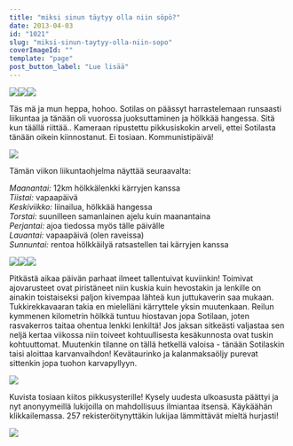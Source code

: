 ```yaml
---
title: "miksi sinun täytyy olla niin söpö?"
date: 2013-04-03
id: "1021"
slug: "miksi-sinun-taytyy-olla-niin-sopo"
coverImageId: ""
template: "page"
post_button_label: "Lue lisää"
---
```


[![](/images/IMG_0251.JPG)](http://4.bp.blogspot.com/-eQL-r_nzXjU/UVxpL9vR88I/AAAAAAAAFkU/pCCeeR-DSHM/s1600/IMG_0251.JPG)[![](/images/IMG_0264.JPG)](http://4.bp.blogspot.com/-IlCwItuCu48/UVxpMBKggWI/AAAAAAAAFkc/GxL0pQ9zlcU/s1600/IMG_0264.JPG)[![](/images/IMG_0240.JPG)](http://1.bp.blogspot.com/-NIsB1Hvj36E/UVxpLNk4eYI/AAAAAAAAFkM/mDCaj_aCudc/s1600/IMG_0240.JPG)

Täs mä ja mun heppa, hohoo. Sotilas on päässyt harrastelemaan runsaasti liikuntaa ja tänään oli vuorossa juoksuttaminen ja hölkkää hangessa. Sitä kun täällä riittää.. Kameraan ripustettu pikkusiskokin arveli, ettei Sotilasta tänään oikein kiinnostanut. Ei tosiaan. Kommunistipäivä!

[![](/images/IMG_0469.JPG)](http://3.bp.blogspot.com/-Mym_g09G_7w/UVxrNE-u1mI/AAAAAAAAFk8/QNKMTJRNWLI/s1600/IMG_0469.JPG)

Tämän viikon liikuntaohjelma näyttää seuraavalta:

_Maanantai:_ 12km hölkkälenkki kärryjen kanssa  
_Tiistai:_ vapaapäivä  
_Keskiviikko:_ liinailua, hölkkää hangessa  
_Torstai:_ suunilleen samanlainen ajelu kuin maanantaina  
_Perjantai:_ ajoa tiedossa myös tälle päivälle  
_Lauantai:_ vapaapäivä (olen raveissa)  
_Sunnuntai:_ rentoa hölkkäilyä ratsastellen tai kärryjen kanssa

[![](/images/IMG_0297.JPG)](http://3.bp.blogspot.com/-053BuLtVTiI/UVxpNCbXPwI/AAAAAAAAFk4/CDWq8iutvkQ/s1600/IMG_0297.JPG)[![](/images/IMG_0228.JPG)](http://4.bp.blogspot.com/-xB6LyoBjDsk/UVxpLtD7i-I/AAAAAAAAFkk/IqvZKTUW4H8/s1600/IMG_0228.JPG)[![](/images/IMG_0275.JPG)](http://4.bp.blogspot.com/-EAmHx3pazO0/UVxpM3_hRjI/AAAAAAAAFk0/Mj-ZhSW-JUw/s1600/IMG_0275.JPG)

Pitkästä aikaa päivän parhaat ilmeet tallentuivat kuviinkin! Toimivat ajovarusteet ovat piristäneet niin kuskia kuin hevostakin ja lenkille on ainakin toistaiseksi paljon kivempaa lähteä kun juttukaverin saa mukaan. Tukkirekkavaaran takia en mielelläni kärryttele yksin muutenkaan. Reilun kymmenen kilometrin hölkkä tuntuu hiostavan jopa Sotilaan, joten rasvakerros taitaa ohentua lenkki lenkiltä! Jos jaksan sitkeästi valjastaa sen neljä kertaa viikossa niin toiveet kohtuullisesta kesäkunnosta ovat tuskin kohtuuttomat. Muutenkin tilanne on tällä hetkellä valoisa - tänään Sotilaskin taisi aloittaa karvanvaihdon! Kevätaurinko ja kalanmaksaöljy purevat sittenkin jopa tuohon karvapyllyyn.

[![](/images/IMG_0034.png)](http://2.bp.blogspot.com/-AC3z7ZEBr-8/UVxrNZDfNjI/AAAAAAAAFlI/n8KRRZM5F5I/s1600/IMG_0034.png)

Kuvista tosiaan kiitos pikkusysterille! Kysely uudesta ulkoasusta päättyi ja nyt anonyymeillä lukijoilla on mahdollisuus ilmiantaa itsensä. Käykäähän klikkailemassa. 257 rekisteröitynyttäkin lukijaa lämmittävät mieltä hurjasti!

[![](/images/ak.png)](http://4.bp.blogspot.com/-JCWCvxsm7yI/UVxv4baus0I/AAAAAAAAFlU/XlupqPlFOjI/s1600/ak.png)
